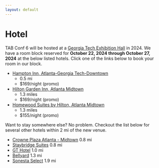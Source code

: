 ```yaml
---
layout: default
---
```


# Hotel

TAB Conf 6 will be hosted at a
<a href="https://goo.gl/maps/rJwA9B33xdd7YrSF8/" target="_blank">Georgia Tech Exhibition Hall</a> in 2024. We have a room block reserved for **October 22, 2024 through October 27, 2024** at the below listed hotels. Click one of the links below to book your room in our block.

- <a href="https://www.hilton.com/en/attend-my-event/atlgthx-90b-7b98158b-e6b4-4d99-89fc-33bb8a5c65eb/" target="_blank">Hampton Inn, Atlanta-Georgia Tech-Downtown</a>
    - 0.5 mi
    - $169/night (promo)
- <a href="https://group.hiltongardeninn.com/1htnul" target="_blank">Hilton Garden Inn, Atlanta Midtown</a>
    - 1.3 miles
    - $169/night (promo)
- <a href="https://group.homewood-suites.com/p4vg1p" target="_blank">Homewood Suites by Hilton, Atlanta Midtown</a>
    - 1.3 miles
    - $155/night (promo)


Want to stay somewhere else? No problem. Checkout the list below for several other hotels within 2 mi of the new venue.

- <a href="https://www.ihg.com/crowneplaza/hotels/us/en/atlanta/atlpw/hoteldetail" target="_blank">Crowne Plaza Atlanta - Midtown</a> 0.8 mi
- <a href="https://www.ihg.com/staybridge/hotels/us/en/atlanta/atlpe/hoteldetail" target="_blank">Staybridge Suites</a> 0.8 mi
- <a href="https://www.gatechhotel.com" target="_blank">GT Hotel</a> 1.0 mi
- <a href="https://www.marriott.com/en-us/hotels/atltm-bellyard-west-midtown-atlanta-a-tribute-portfolio-hotel/overview/" target="_blank">Bellyard</a> 1.3 mi
- <a href="https://www.sonesta.com/sonesta-select/ga/atlanta/sonesta-select-atlanta-midtown-georgia-tech" target="_blank">Sonesta Select</a> 1.9 mi
